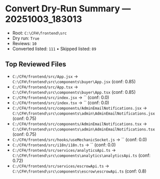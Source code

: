 # Convert Dry-Run Summary — 20251003_183013

- Root: `C:\CFH\frontend\src`
- Dry run: `True`
- Reviews: `10`
- Converted listed: `111`  • Skipped listed: `89`

## Top Reviewed Files

- `C:/CFH/frontend/src/App.jsx` → `C:\CFH\frontend\src\components\buyer\App.jsx` (conf: 0.85)
- `C:/CFH/frontend/src/App.tsx` → `C:\CFH\frontend\src\components\buyer\App.tsx` (conf: 0.85)
- `C:/CFH/frontend/src/index.jsx` → `` (conf: 0.0)
- `C:/CFH/frontend/src/index.tsx` → `` (conf: 0.0)
- `C:/CFH/frontend/src/components/AdminEmailNotifications.jsx` → `C:\CFH\frontend\src\components\admin\AdminEmailNotifications.jsx` (conf: 0.75)
- `C:/CFH/frontend/src/components/AdminEmailNotifications.tsx` → `C:\CFH\frontend\src\components\admin\AdminEmailNotifications.tsx` (conf: 0.75)
- `C:/CFH/frontend/src/hooks/useMechanicSocket.js` → `` (conf: 0.0)
- `C:/CFH/frontend/src/i18n/i18n.ts` → `` (conf: 0.0)
- `C:/CFH/frontend/src/services/analyticsApi.ts` → `C:\CFH\frontend\src\components\analytics\analyticsApi.ts` (conf: 0.72)
- `C:/CFH/frontend/src/services/escrowApi.ts` → `C:\CFH\frontend\src\components\escrow\escrowApi.ts` (conf: 0.8)
